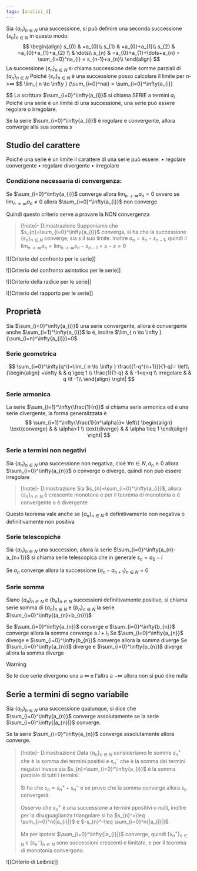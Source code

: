```yaml
---
tags: [analisi_1]
---
```

Sia $\{{a_{n}}\}_{n\in N}$ una successione, si può definire una seconda successione $\{{s_{n}}\}_{n\in N}$ in questo modo:$$
\begin{align}
s_{0} & =a_{0}\\
s_{1} & =a_{0}+a_{1}\\
s_{2} & =a_{0}+a_{1}+a_{2} \\
 & \dots\\
s_{n} & =a_{0}+a_{1}+\dots+a_{n} = \sum_{i=0}^na_{i} = s_{n-1}+a_{n}\\
\end{align}
$$La successione $\{{s_{n}}\}_{n\in N}$ si chiama successione delle somme parziali di $\{{a_{n}}\}_{n\in N}$
Poiché $\{{s_{n}}\}_{n\in N}$ è una successione posso calcolare il limite per n->$\infty$
$$
\lim_{ n \to \infty } {\sum_{i=0}^nai} = \sum_{i=0}^\infty{a_{i}}

$$
La scrittura $\sum_{i=0}^\infty{a_{i}}$ si chiama SERIE a termini $a_{i}$
Poiché una serie è un limite di una successione, una serie può essere regolare o irregolare.

Se la serie $\sum_{i=0}^\infty{a_{i}}$ è regolare e convergente, allora converge alla sua somma $s$

## Studio del carattere

Poiché una serie è un limite il carattere di una serie può essere:
	• regolare convergente
	• regolare divergente
	• irregolare

### Condizione necessaria di convergenza:

Se $\sum_{i=0}^\infty{a_{i}}$ converge allora $\lim_{ n \to \infty } {a_{n}}=0$ 
ovvero se $\lim_{ n \to \infty } {a_{n}}\neq 0$ allora $\sum_{i=0}^\infty{a_{i}}$ non converge

Quindi questo criterio serve a provare la NON convergenza

>[!note]- Dimostrazione
>Supponiamo che $s_{n}=\sum_{i=0}^\infty{a_{i}}$ converga, si ha che la successione $\{{s_{n}}\}_{n\in N}$ converge, sia $s$ il suo limite.
>Inoltre $a_n=s_{n}-s_{n-1}$, quindi il $\lim_{ n \to \infty } {a_{n}}=\lim_{ n \to \infty } {s_{n}-s_{n-1}}=s-s=0$

![[Criterio del confronto per le serie]]

![[Criterio del confronto asintotico per le serie]]

![[Criterio della radice per le serie]]

![[Criterio del rapporto per le serie]]


## Proprietà

Sia $\sum_{i=0}^\infty{a_{i}}$ una serie convergente, allora è convergente anche $\sum_{i=1}^\infty{a_{i}}$ lo è,
inoltre $\lim_{ n \to \infty } {\sum_{i=n}^\infty{a_{i}}}=0$

### Serie geometrica

$$
\sum_{i=0}^\infty{q^i}=\lim_{ n \to \infty } \frac{{1-q^{n+1}}}{1-q}=
\left\{\begin{align}
+\infty & &   q \geq 1 \\
\frac{1}{1-q} & &  -1<q<q \\
irregolare &  & q \lt -1\\
\end{align}
\right|
$$

### Serie armonica

La serie $\sum_{i=1}^\infty{\frac{1}{n}}$ si chiama serie armonica ed è una serie divergente, la forma generalizzata è $$
\sum_{i=1}^\infty{\frac{1}{n^\alpha}}=
\left\{
\begin{align}
\text{converge} & &  \alpha>1 \\
\text{diverge} &  & \alpha \leq 1
\end{align}
\right|
$$

### Serie a termini non negativi

Sia $\{{a_{n}}\}_{n\in N}$ una successione non negativa, cioè $\forall n \in N, a_{n}\geq 0$ allora $\sum_{i=0}^\infty{a_{n}}$ o converge o diverge, quindi non può essere irregolare

>[!note]- Dimostrazione
>Sia $s_{n}=\sum_{i=0}^\infty{a_{i}}$, allora $\{{s_{n}}\}_{n\in N}$ è crescente monotona e per il teorema di monotonia o è convergente o è divergente

Questo teorema vale anche se $\{{a_{n}}\}_{n\in N}$ è definitivamente non negativa o definitivamente non positiva

### Serie telescopiche

Sia $\{{a_{n}}\}_{n\in N}$ una succession, allora la serie $\sum_{i=0}^\infty{a_{n}-a_{n+1}}$ si chiama serie telescopica che in generale $s_{n}=a_{0}-l$

Se $a_{n}$ converge allora la successione $\{{a_{n}-a_{n+1}}\}_{n\in N}=0$

### Serie somma

Siano $\{{a_{n}}\}_{n\in N}$ e $\{{b_{n}}\}_{n\in N}$ successioni definitivamente positive, si chiama serie somma di $\{{a_{n}}\}_{n\in N}$ e $\{{b_{n}}\}_{n\in N}$ la serie $\sum_{i=0}^\infty{(a_{n}+b_{n})}$

Se $\sum_{i=0}^\infty{a_{n}}$ converge e $\sum_{i=0}^\infty{b_{n}}$ converge allora la somma converge a $l+l_{1}$
Se $\sum_{i=0}^\infty{a_{n}}$ diverge e $\sum_{i=0}^\infty{b_{n}}$ converge allora la somma diverge
Se $\sum_{i=0}^\infty{a_{n}}$ diverge e $\sum_{i=0}^\infty{b_{n}}$ diverge allora la somma diverge

>[!warning]
>Se le due serie divergono una a $\infty$ e l'altra a $-\infty$ allora non si può dire nulla

## Serie a termini di segno variabile

Sia $\{{a_{n}}\}_{n\in N}$ una successione qualunque, si dice che $\sum_{i=0}^\infty{a_{n}}$ converge assolutamente se  la serie $\sum_{i=0}^\infty{|a_{n}|}$ converge.

Se la serie  $\sum_{i=0}^\infty{a_{n}}$ converge assolutamente allora converge.

>[!note]- Dimostrazione
>Data $\{{a_{n}}\}_{n\in N}$ consideriamo le somme $s_{n}^+$ che è la somma dei termini positivi e $s_{n}^-$ che è la somma dei termini negativi
>Invece sia $s_{n}=\sum_{i=0}^\infty{a_{i}}$ è la somma parziale di tutti i termini.
>
>Si ha che $s_{n}=s_{n}^++s_{n}^-$ e se provo che la somma converge allora $s_{n}$ convergerà.
>
>Osservo che $s_{n}^+$ è una successione a termini ppositivi o nulli, inoltre per la disuguaglianza triangolare si ha $s_{n}^+\leq \sum_{i=0}^n{|a_{i}|}$ e $-s_{n}^-\leq \sum_{i=0}^n{|a_{i}|}$.
>
>Ma per ipotesi $\sum_{i=0}^\infty{|a_{i}|}$ converge, quindi $\{{s_{n}^+}\}_{n\in N}$ e $\{{s_{n}^-}\}_{n\in N}$ sono successioni crescenti e limitate, e per il teorema di monotonia convergono.

![[Criterio di Leibniz]]
